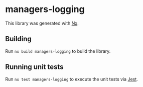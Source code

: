 # managers-logging

This library was generated with [Nx](https://nx.dev).

## Building

Run `nx build managers-logging` to build the library.

## Running unit tests

Run `nx test managers-logging` to execute the unit tests via [Jest](https://jestjs.io).
